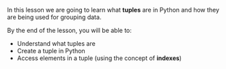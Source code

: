 In this lesson we are going to learn what **tuples** are in Python and how they are being used for grouping data.



By the end of the lesson, you will be able to:



- Understand what tuples are
- Create a tuple in Python
- Access elements in a tuple (using the concept of **indexes**)